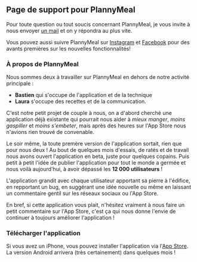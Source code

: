 ## Page de support pour PlannyMeal

Pour toute question ou tout soucis concernant PlannyMeal, je vous invite à nous envoyer [un mail](mailto:plannymeal@gmail.com) et on y répondra au plus vite.

Vous pouvez aussi suivre PlannyMeal sur [Instagram](https://www.instagram.com/plannymealfr/) et [Facebook](https://www.facebook.com/plannymeal/) pour des avants premières sur les nouvelles fonctionnalités!

### À propos de PlannyMeal

Nous sommes deux à travailler sur PlannyMeal en dehors de notre activité principale : 
* **Bastien** qui s'occupe de l'application et de la technique
* **Laura** s'occupe des recettes et de la communication.

C'est notre petit projet de couple à nous, on a d'abord cherché une application déjà existante qui pourrait nous aider à *mieux manger*, *moins gaspiller* et *moins s'embeter*, mais après des heures sur l'App Store nous n'avions rien trouvé de convenable. 

Le soir même, la toute premère version de l'application sortait, rien que pour nous deux ! Au bout de quelques mois d'essais, de ratés et de travail nous avons ouvert l'application en beta, juste pour quelques copains. Puis petit à petit l'idée de publier l'application pour tout le monde a germée et nous voilà aujourd'hui, à avoir dépassé les **12 000 utilisateurs** ! 

L'application grandit avec chaque utilisateur apportant sa pierre à l'édifice, en repportant un bug, en suggérant une idée nouvelle ou même en laissant un commentaire gentil sur les réseaux sociaux ou l'App Store.

En bref, si cette application vous plait, n'hésitez vraiment à nous faire un petit commentaire sur l'App Store, c'est ça qui nous donne l'envie de continuer à toujours améliorer l'application !

### Télécharger l'application
Si vous avez un iPhone, vous pouvez installer l'application via l'[App Store](https://apps.apple.com/gb/app/plannymeal-planning-repas/id1449502766). La version Android arrivera (très certainement) dans quelques mois !
